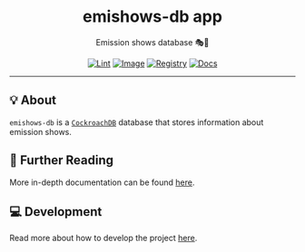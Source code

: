 <h1 align="center">emishows-db app</h1>

<div align="center">

Emission shows database 🎭💾

[![Lint](https://github.com/radio-aktywne/app-emishows-db/actions/workflows/lint.yaml/badge.svg)](https://github.com/radio-aktywne/app-emishows-db/actions/workflows/lint.yaml)
[![Image](https://github.com/radio-aktywne/app-emishows-db/actions/workflows/image.yaml/badge.svg)](https://github.com/radio-aktywne/app-emishows-db/actions/workflows/image.yaml)
[![Registry](https://github.com/radio-aktywne/app-emishows-db/actions/workflows/registry.yaml/badge.svg)](https://github.com/radio-aktywne/app-emishows-db/actions/workflows/registry.yaml)
[![Docs](https://github.com/radio-aktywne/app-emishows-db/actions/workflows/docs.yaml/badge.svg)](https://github.com/radio-aktywne/app-emishows-db/actions/workflows/docs.yaml)

</div>

---

## 💡 About

`emishows-db` is a [`CockroachDB`](https://github.com/cockroachdb/cockroach) database
that stores information about emission shows.

## 📄 Further Reading

More in-depth documentation can be found
[here](https://radio-aktywne.github.io/app-emishows-db).

## 💻 Development

Read more about how to develop the project
[here](https://github.com/radio-aktywne/app-emishows-db/blob/main/CONTRIBUTING.md).
